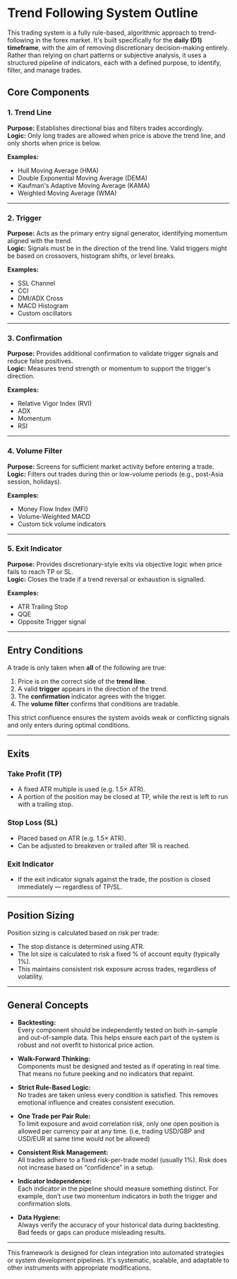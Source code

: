 # Trend Following System Outline

This trading system is a fully rule-based, algorithmic approach to trend-following in the forex market. It's built specifically for the **daily (D1) timeframe**, with the aim of removing discretionary decision-making entirely. Rather than relying on chart patterns or subjective analysis, it uses a structured pipeline of indicators, each with a defined purpose, to identify, filter, and manage trades.

## Core Components

### 1. Trend Line
**Purpose:** Establishes directional bias and filters trades accordingly.  
**Logic:** Only long trades are allowed when price is above the trend line, and only shorts when price is below.

**Examples:**
- Hull Moving Average (HMA)
- Double Exponential Moving Average (DEMA)
- Kaufman's Adaptive Moving Average (KAMA)
- Weighted Moving Average (WMA)

---

### 2. Trigger  
**Purpose:** Acts as the primary entry signal generator, identifying momentum aligned with the trend.  
**Logic:** Signals must be in the direction of the trend line. Valid triggers might be based on crossovers, histogram shifts, or level breaks.

**Examples:**
- SSL Channel
- CCI
- DMI/ADX Cross
- MACD Histogram
- Custom oscillators

---

### 3. Confirmation  
**Purpose:** Provides additional confirmation to validate trigger signals and reduce false positives.  
**Logic:** Measures trend strength or momentum to support the trigger's direction.

**Examples:**
- Relative Vigor Index (RVI)
- ADX
- Momentum
- RSI

---

### 4. Volume Filter  
**Purpose:** Screens for sufficient market activity before entering a trade.  
**Logic:** Filters out trades during thin or low-volume periods (e.g., post-Asia session, holidays).

**Examples:**
- Money Flow Index (MFI)
- Volume-Weighted MACD
- Custom tick volume indicators

---

### 5. Exit Indicator  
**Purpose:** Provides discretionary-style exits via objective logic when price fails to reach TP or SL.  
**Logic:** Closes the trade if a trend reversal or exhaustion is signalled.

**Examples:**
- ATR Trailing Stop
- QQE
- Opposite Trigger signal

---

## Entry Conditions

A trade is only taken when **all** of the following are true:

1. Price is on the correct side of the **trend line**.
2. A valid **trigger** appears in the direction of the trend.
3. The **confirmation** indicator agrees with the trigger.
4. The **volume filter** confirms that conditions are tradable.

This strict confluence ensures the system avoids weak or conflicting signals and only enters during optimal conditions.

---

## Exits

### Take Profit (TP)
- A fixed ATR multiple is used (e.g. 1.5× ATR).
- A portion of the position may be closed at TP, while the rest is left to run with a trailing stop.

### Stop Loss (SL)
- Placed based on ATR (e.g. 1.5× ATR).
- Can be adjusted to breakeven or trailed after 1R is reached.

### Exit Indicator
- If the exit indicator signals against the trade, the position is closed immediately — regardless of TP/SL.

---

## Position Sizing

Position sizing is calculated based on risk per trade:

- The stop distance is determined using ATR.
- The lot size is calculated to risk a fixed % of account equity (typically 1%).
- This maintains consistent risk exposure across trades, regardless of volatility.

---

## General Concepts

- **Backtesting:**  
  Every component should be independently tested on both in-sample and out-of-sample data. This helps ensure each part of the system is robust and not overfit to historical price action.

- **Walk-Forward Thinking:**  
  Components must be designed and tested as if operating in real time. That means no future peeking and no indicators that repaint.

- **Strict Rule-Based Logic:**  
  No trades are taken unless every condition is satisfied. This removes emotional influence and creates consistent execution.

- **One Trade per Pair Rule:**  
  To limit exposure and avoid correlation risk, only one open position is allowed per currency pair at any time. 
  (i.e, trading USD/GBP and USD/EUR at same time would not be allowed)

- **Consistent Risk Management:**  
  All trades adhere to a fixed risk-per-trade model (usually 1%). Risk does not increase based on “confidence” in a setup.

- **Indicator Independence:**  
  Each indicator in the pipeline should measure something distinct. For example, don’t use two momentum indicators in both the trigger and confirmation slots.

- **Data Hygiene:**  
  Always verify the accuracy of your historical data during backtesting. Bad feeds or gaps can produce misleading results.

---

This framework is designed for clean integration into automated strategies or system development pipelines. It's systematic, scalable, and adaptable to other instruments with appropriate modifications.
